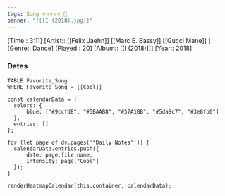 ```yaml
---
tags: Song ⭐⭐⭐⭐⭐ 💛
banner: "![[I (2018).jpg]]"
---
```

[Time:: 3:11]
[Artist:: [[Felix Jaehn]] [[Marc E. Bassy]] [[Gucci Mane]] ]
[Genre:: Dance]
[Played:: 20]
[Album:: [[I (2018)]]]
[Year:: 2018]
### Dates
````dataview
TABLE Favorite_Song
WHERE Favorite_Song = [[Cool]]
````

  ```dataviewjs
const calendarData = { 
	colors: { 
		blue: ["#9ccfd8", "#5BAAB8", "#57A1BB", "#5da8c7", "#3e8fb0"] 
	}, 
	entries: [] 
}; 

for (let page of dv.pages('"Daily Notes"')) { 
	calendarData.entries.push({ 
		date: page.file.name, 
		intensity: page["Cool"]
	}); 
} 

renderHeatmapCalendar(this.container, calendarData);
```
